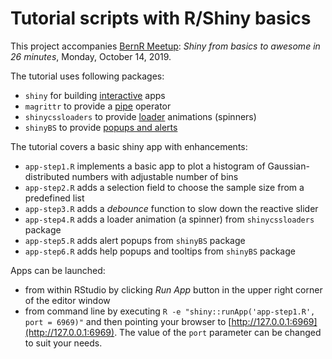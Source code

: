 # Tutorial scripts with R/Shiny basics

This project accompanies [BernR Meetup](https://www.meetup.com/Bern-R/events/sffhtqyznbsb/): *Shiny from basics to awesome in 26 minutes*, Monday, October 14, 2019.

The tutorial uses following packages:

  - `shiny` for building [interactive](https://shiny.rstudio.com) apps 
  - `magrittr` to provide a [pipe](https://cran.r-project.org/web/packages/magrittr/vignettes/magrittr.html) operator
  - `shinycssloaders` to provide [loader](https://github.com/andrewsali/shinycssloaders) animations (spinners)
  - `shinyBS` to provide [popups and alerts](https://ebailey78.github.io/shinyBS)


The tutorial covers a basic shiny app with enhancements:

  - `app-step1.R` implements a basic app to plot a histogram of Gaussian-distributed numbers with adjustable number of bins
  - `app-step2.R` adds a selection field to choose the sample size from a predefined list
  - `app-step3.R` adds a *debounce* function to slow down the reactive slider
  - `app-step4.R` adds a loader animation (a spinner) from `shinycssloaders` package
  - `app-step5.R` adds alert popups from `shinyBS` package
  - `app-step6.R` adds help popups and tooltips from `shinyBS` package
  
Apps can be launched:
  
  - from within RStudio by clicking *Run App* button in the upper right corner of the editor window
  - from command line by executing `R -e "shiny::runApp('app-step1.R', port = 6969)"` and then pointing your browser to [http://127.0.0.1:6969](http://127.0.0.1:6969). The value of the `port` parameter can be changed to suit your needs.